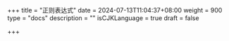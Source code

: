 +++
title = "正则表达式"
date = 2024-07-13T11:04:37+08:00
weight = 900
type = "docs"
description = ""
isCJKLanguage = true
draft = false

+++

